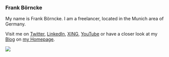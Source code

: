 ### Frank Börncke

My name is Frank Börncke. I am a freelancer, located in the Munich area of Germany. 

Visit me on [Twitter](https://twitter.com/frank_boerncke), [LinkedIn](https://www.linkedin.com/in/frankboerncke/), [XING](https://www.xing.com/profile/Frank_Boerncke/cv), [YouTube](https://www.youtube.com/channel/UCkoQ_GsodRPhExe3fXENT4w) or have a closer look at my [Blog](https://applicate.de/alexa/index.html) on [my Homepage](https://applicate.de/).

<img align="center" src="https://github-readme-stats.vercel.app/api/top-langs/?username=fboerncke&theme=light&layout=compact" />


<!--
![](https://img.shields.io/badge/<WORD_ON_LEFT>-<WORD_ON_RIGHT>-informational?style=flat&logo=<LOGO_NAME>&logoColor=white&color=2bbc8a)
view rawmarkdown_icon hosted with ❤ by GitHub
-->

<!--
**fboerncke/fboerncke** is a ✨ _special_ ✨ repository because its `README.md` (this file) appears on your GitHub profile.

-->


